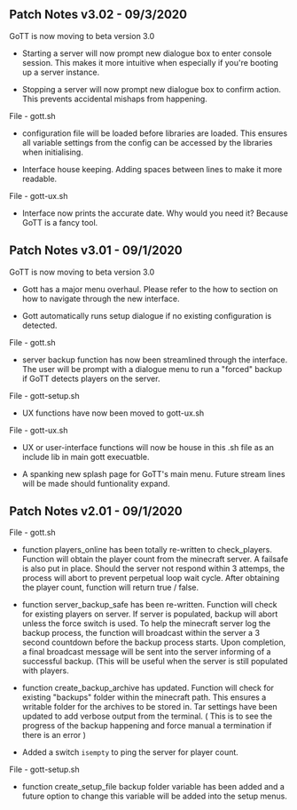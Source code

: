 
## Patch Notes v3.02 - 09/3/2020

GoTT is now moving to beta version 3.0

* Starting a server will now prompt new dialogue box to enter console session. This makes it more intuitive when especially if you're booting up a server instance.

* Stopping a server will now prompt new dialogue box to confirm action. This prevents accidental mishaps from happening.

File - gott.sh

* configuration file will be loaded before libraries are loaded. This ensures all variable settings from the config can be accessed by the libraries when initialising. 

* Interface house keeping. Adding spaces between lines to make it more readable.

File - gott-ux.sh

* Interface now prints the accurate date. Why would you need it? Because GoTT is a fancy tool. 

## Patch Notes v3.01 - 09/1/2020

GoTT is now moving to beta version 3.0

* Gott has a major menu overhaul. Please refer to the how to section on how to navigate through the new interface.

* Gott automatically runs setup dialogue if no existing configuration is detected. 

File - gott.sh

* server backup function has now been streamlined through the interface. The user will be prompt with a dialogue menu  to run a "forced" backup if GoTT detects players on the server.

File - gott-setup.sh

* UX functions have now been moved to gott-ux.sh 

File - gott-ux.sh

* UX or user-interface functions will now be house in this .sh file as an include lib in main gott execuatble.

* A spanking new splash page for GoTT's main menu. Future stream lines will be made should funtionality expand.


## Patch Notes v2.01 - 09/1/2020

File - gott.sh

* function players_online has been totally re-written to check_players. Function will obtain the player count from the minecraft server. A failsafe is also put in place. Should the server not respond within 3 attemps, the process will abort to prevent perpetual loop wait cycle. After obtaining the player count, function will return true / false. 

* function server_backup_safe has been re-written. Function will check for existing players on server. If server is populated, backup will abort unless the force switch is used. To help the minecraft server log the backup process, the function will broadcast within the server a 3 second countdown before the backup process starts. Upon completion, a final broadcast message will be sent into the server informing of a successful backup. (This will be useful when the server is still populated with players. 

* function create_backup_archive has updated. Function will check for existing "backups" folder within the minecraft path. This ensures a writable folder for the archives to be stored in. Tar settings have been updated to add verbose output from the terminal. ( This is to see the progress of the backup happening and force manual a termination if there is an error ) 

* Added a switch `isempty` to ping the server for player count. 

File - gott-setup.sh

* function create_setup_file backup folder variable has been added and a future option to change this variable will be added into the setup menus.
